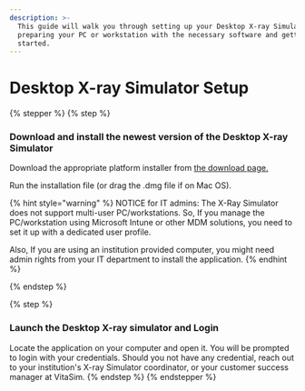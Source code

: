 ```yaml
---
description: >-
  This guide will walk you through setting up your Desktop X-ray Simulator,
  preparing your PC or workstation with the necessary software and getting
  started.
---
```


# Desktop X-ray Simulator Setup

{% stepper %}
{% step %}
### Download and install the newest version of the Desktop X-ray Simulator

Download the appropriate platform installer from [the download page.](../download.md)

Run the installation file (or drag the .dmg file if on Mac OS).&#x20;

{% hint style="warning" %}
NOTICE for IT admins: The X-Ray Simulator does not support multi-user PC/workstations. So, If you manage the PC/workstation using Microsoft Intune or other MDM solutions, you need to set it up with a dedicated user profile.

Also, If you are using an institution provided computer, you might need admin rights from your IT department to install the application. &#x20;
{% endhint %}


{% endstep %}

{% step %}
### Launch the Desktop X-ray simulator and Login

Locate the application on your computer and open it. You will be prompted to login with your credentials. Should you not have any credential, reach out to your institution's X-ray Simulator coordinator, or your customer success manager at VitaSim. &#x20;
{% endstep %}
{% endstepper %}
